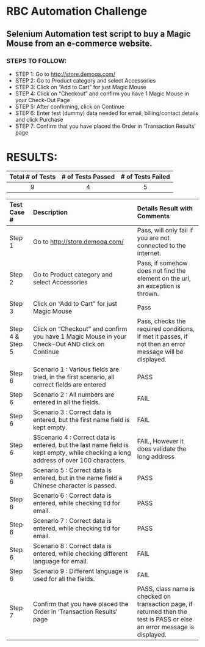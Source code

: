 # RBC Automation Challenge

## Selenium Automation test script to buy a Magic Mouse from an e-commerce website.

### STEPS TO FOLLOW:
- STEP 1: Go to http://store.demoqa.com/
- STEP 2: Go to Product category and select Accessories
- STEP 3: Click on “Add to Cart” for just Magic Mouse
- STEP 4: Click on “Checkout” and confirm you have 1 Magic Mouse in your Check-Out Page
- STEP 5: After confirming, click on Continue
- STEP 6: Enter test (dummy) data needed for email, billing/contact details and click Purchase
- STEP 7: Confirm that you have placed the Order in ‘Transaction Results’ page

# RESULTS:

| Total # of Tests     | # of Tests Passed    | # of Tests Failed|
| :------------------: | :------------------: |:---------------:|
| 9                    | 4                    | 5               |

| Test Case #          | Description          | Details	Result with Comments |
| :------------------- | :------------------- |:----------------|
| Step 1               | Go to http://store.demoqa.com/ | Pass, will only fail if you are not connected to the internet. |
| Step 2               | Go to Product category and select Accessories | Pass, if somehow does not find the element on the url, an exception is thrown.   |
| Step 3               | Click on “Add to Cart” for just Magic Mouse | Pass            |
| Step 4 & Step 5      | Click on “Checkout” and confirm you have 1 Magic Mouse in your Check-Out AND click on Continue | Pass, checks the required conditions, if met it passes, if not then an error message will be displayed.  |
| Step 6               | Scenario 1 : Various fields are tried, in the first scenario, all correct fields are entered | PASS  |
| Step 6               | Scenario 2 : All numbers are entered in all the fields.                  | FAIL            |
| Step 6               | Scenario 3 : Correct data is entered, but the first name field is kept empty.   | FAIL              |
| Step 6               | $Scenario 4 : Correct data is entered, but the last name field is kept empty, while checking a long address of over 100 characters.                 | FAIL, However it does validate the long address            |
| Step 6               | Scenario 5 : Correct data is entered, but in the name field a Chinese character is passed. | PASS            |
| Step 6               | Scenario 6 : Correct data is entered, while checking tld for email.                  | PASS             |
| Step 6               | Scenario 7 : Correct data is entered, while checking tld for email.                | PASS           |
| Step 6               | Scenario 8 : Correct data is entered, while checking different language for email.        | FAIL            |
| Step 6               | Scenario 9 : Different language is used for all the fields.                   | FAIL              |	
| Step 7               | Confirm that you have placed the Order in ‘Transaction Results’ page        | PASS, class name is checked on transaction page, if returned then the test is PASS or else an error message is displayed.              |		









